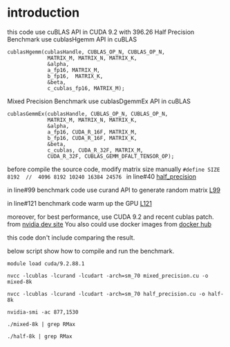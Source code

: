 # introduction 
this code use cuBLAS API in CUDA 9.2 with 396.26
Half Precision Benchmark use cublasHgemm API in cuBLAS

```
cublasHgemm(cublasHandle, CUBLAS_OP_N, CUBLAS_OP_N,
             MATRIX_M, MATRIX_N, MATRIX_K,
             &alpha,
             a_fp16, MATRIX_M,
             b_fp16,  MATRIX_K,
             &beta,
             c_cublas_fp16, MATRIX_M);
```

Mixed Precision Benchmark use cublasDgemmEx  API in cuBLAS

```
cublasGemmEx(cublasHandle, CUBLAS_OP_N, CUBLAS_OP_N,
             MATRIX_M, MATRIX_N, MATRIX_K,
             &alpha,
             a_fp16, CUDA_R_16F, MATRIX_M,
             b_fp16, CUDA_R_16F, MATRIX_K,
             &beta,
             c_cublas, CUDA_R_32F, MATRIX_M,
             CUDA_R_32F, CUBLAS_GEMM_DFALT_TENSOR_OP);
```

before compile the source code, modify  matrix size manually `#define SIZE 8192  //  4096 8192 10240 16384 24576 `  in line#40 [half_precision](https://github.com/yhgon/benchmark/blob/master/tensorcore/mixed_precision.cu#L40)


in line#99  benchmark code use curand API to generate random matrix [L99](https://github.com/yhgon/benchmark/blob/master/tensorcore/mixed_precision.cu#L99)

in line#121  benchmark code warm up the GPU [L121](https://github.com/yhgon/benchmark/blob/master/tensorcore/mixed_precision.cu#L121)

moreover, for best performance, use CUDA 9.2 and recent cublas patch. from [nvidia dev site](http://developer.nvidia.com) You also could use docker images from [docker hub](https://hub.docker.com/r/nvidia/cuda/tags/) 

this code don't include comparing the result. 

below script show how to compile and run the benchmark. 
```
module load cuda/9.2.88.1
 
nvcc -lcublas -lcurand -lcudart -arch=sm_70 mixed_precision.cu -o mixed-8k
 
nvcc -lcublas -lcurand -lcudart -arch=sm_70 half_precision.cu -o half-8k
 
nvidia-smi -ac 877,1530
 
./mixed-8k | grep RMax
 
./half-8k | grep RMax
```


